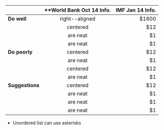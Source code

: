 
|                             | **World Bank Oct 14 Info.                   | IMF Jan 14 Info.  |
| -------------               |:-------------:                            |      -----:|
| **Do well**                     |right--aligned                             | $1600 |
|                             | centered                                  |   $12 |
|                  | are neat                                  |    $1 |
|                  | are neat                                  |    $1 |
| **Do poorly**                   | centered                                  |   $12 |
|                  | are neat                                  |    $1 |
|                    | centered                                  |   $12 |
|                  | are neat                                  |    $1 |
| **Suggestions**                   | centered                                  |   $12 |
|                  | are neat                                  |    $1 |
|                  | are neat                                  |    $1 |
|                  | are neat                                  |    $1 |

* Unordered list can use asterisks


